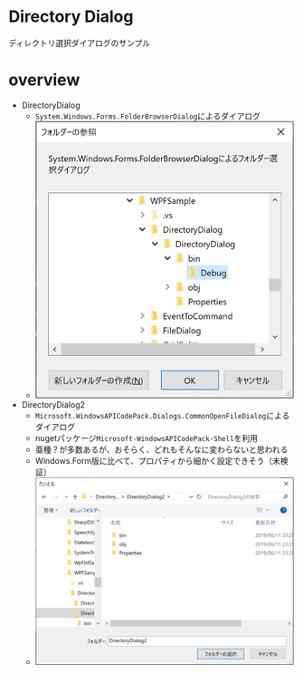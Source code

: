 # Directory Dialog

ディレクトリ選択ダイアログのサンプル

# overview

- DirectoryDialog
    - `System.Windows.Forms.FolderBrowserDialog`によるダイアログ
    - ![](2019-06-11-23-22-39.png)
- DirectoryDialog2
    - `Microsoft.WindowsAPICodePack.Dialogs.CommonOpenFileDialog`によるダイアログ
    - nugetパッケージ`Microsoft-WindowsAPICodePack-Shell`を利用
    - 亜種？が多数あるが、おそらく、どれもそんなに変わらないと思われる
    - Windows.Form版に比べて、プロパティから細かく設定できそう（未検証）
    - ![](2019-06-11-23-58-57.png)
